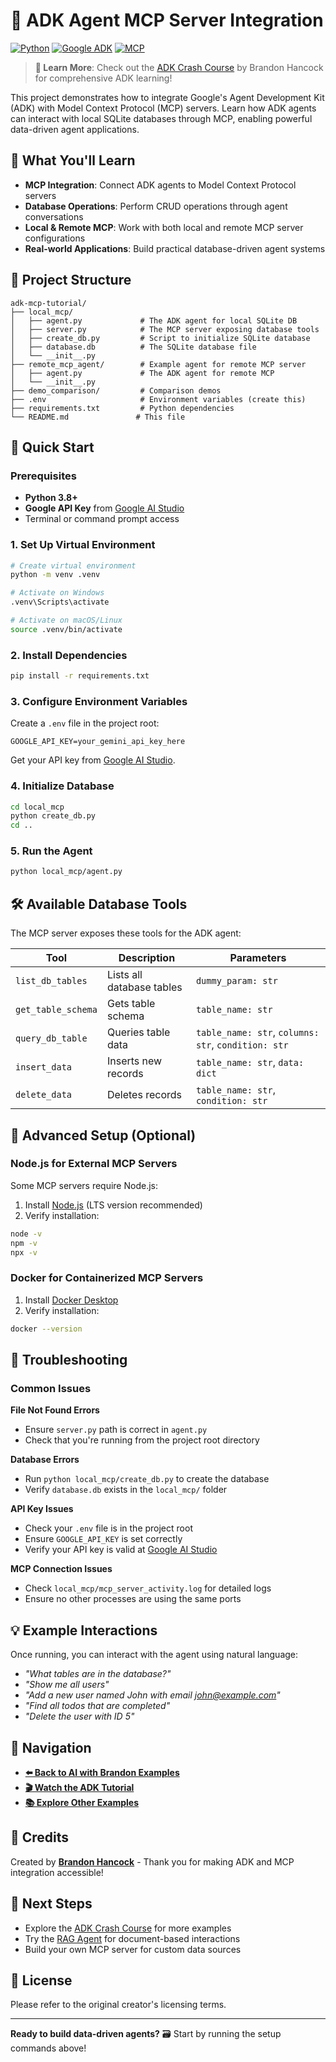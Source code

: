 # 🤖 ADK Agent MCP Server Integration

[![Python](https://img.shields.io/badge/Python-3.8+-blue.svg)](https://python.org)
[![Google ADK](https://img.shields.io/badge/Google-ADK-4285F4.svg)](https://cloud.google.com/vertex-ai/generative-ai/docs/agent-builder)
[![MCP](https://img.shields.io/badge/Protocol-MCP-green.svg)](https://modelcontextprotocol.io/)

> **🎥 Learn More**: Check out the [ADK Crash Course](https://www.youtube.com/watch?v=P4VFL9nIaIA&t=9496s) by Brandon Hancock for comprehensive ADK learning!

This project demonstrates how to integrate Google's Agent Development Kit (ADK) with Model Context Protocol (MCP) servers. Learn how ADK agents can interact with local SQLite databases through MCP, enabling powerful data-driven agent applications.

## 🌟 What You'll Learn

- **MCP Integration**: Connect ADK agents to Model Context Protocol servers
- **Database Operations**: Perform CRUD operations through agent conversations
- **Local & Remote MCP**: Work with both local and remote MCP server configurations
- **Real-world Applications**: Build practical database-driven agent systems

## 📁 Project Structure

```text
adk-mcp-tutorial/
├── local_mcp/
│   ├── agent.py             # The ADK agent for local SQLite DB
│   ├── server.py            # The MCP server exposing database tools
│   ├── create_db.py         # Script to initialize SQLite database
│   ├── database.db          # The SQLite database file
│   └── __init__.py
├── remote_mcp_agent/        # Example agent for remote MCP server
│   ├── agent.py             # The ADK agent for remote MCP
│   └── __init__.py
├── demo_comparison/         # Comparison demos
├── .env                     # Environment variables (create this)
├── requirements.txt         # Python dependencies
└── README.md               # This file
```

## 🚀 Quick Start

### Prerequisites

- **Python 3.8+**
- **Google API Key** from [Google AI Studio](https://aistudio.google.com/)
- Terminal or command prompt access

### 1. Set Up Virtual Environment

```bash
# Create virtual environment
python -m venv .venv

# Activate on Windows
.venv\Scripts\activate

# Activate on macOS/Linux
source .venv/bin/activate
```

### 2. Install Dependencies

```bash
pip install -r requirements.txt
```

### 3. Configure Environment Variables

Create a `.env` file in the project root:

```env
GOOGLE_API_KEY=your_gemini_api_key_here
```

Get your API key from [Google AI Studio](https://aistudio.google.com/app/apikeys).

### 4. Initialize Database

```bash
cd local_mcp
python create_db.py
cd ..
```

### 5. Run the Agent

```bash
python local_mcp/agent.py
```

## 🛠️ Available Database Tools

The MCP server exposes these tools for the ADK agent:

| Tool | Description | Parameters |
|------|-------------|------------|
| `list_db_tables` | Lists all database tables | `dummy_param: str` |
| `get_table_schema` | Gets table schema | `table_name: str` |
| `query_db_table` | Queries table data | `table_name: str`, `columns: str`, `condition: str` |
| `insert_data` | Inserts new records | `table_name: str`, `data: dict` |
| `delete_data` | Deletes records | `table_name: str`, `condition: str` |

## 🔧 Advanced Setup (Optional)

### Node.js for External MCP Servers

Some MCP servers require Node.js:

1. Install [Node.js](https://nodejs.org/) (LTS version recommended)
2. Verify installation:

```bash
node -v
npm -v
npx -v
```

### Docker for Containerized MCP Servers

1. Install [Docker Desktop](https://www.docker.com/products/docker-desktop/)
2. Verify installation:

```bash
docker --version
```

## 🐛 Troubleshooting

### Common Issues

**File Not Found Errors**
- Ensure `server.py` path is correct in `agent.py`
- Check that you're running from the project root directory

**Database Errors**
- Run `python local_mcp/create_db.py` to create the database
- Verify `database.db` exists in the `local_mcp/` folder

**API Key Issues**
- Check your `.env` file is in the project root
- Ensure `GOOGLE_API_KEY` is set correctly
- Verify your API key is valid at [Google AI Studio](https://aistudio.google.com/)

**MCP Connection Issues**
- Check `local_mcp/mcp_server_activity.log` for detailed logs
- Ensure no other processes are using the same ports

## 💡 Example Interactions

Once running, you can interact with the agent using natural language:

- *"What tables are in the database?"*
- *"Show me all users"*
- *"Add a new user named John with email john@example.com"*
- *"Find all todos that are completed"*
- *"Delete the user with ID 5"*

## 🔗 Navigation

- **[⬅️ Back to AI with Brandon Examples](../README.md)**
- **[🎬 Watch the ADK Tutorial](https://www.youtube.com/watch?v=P4VFL9nIaIA&t=9496s)**
- **[📚 Explore Other Examples](../)**

## 🙏 Credits

Created by **[Brandon Hancock](https://github.com/bhancockio)** - Thank you for making ADK and MCP integration accessible!

## 🚀 Next Steps

- Explore the [ADK Crash Course](../_adk-crash-course/) for more examples
- Try the [RAG Agent](../adk-rag-agent/) for document-based interactions
- Build your own MCP server for custom data sources

## 📄 License

Please refer to the original creator's licensing terms.

---

**Ready to build data-driven agents?** 🗃️ Start by running the setup commands above!
